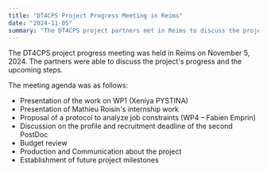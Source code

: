 ```yaml
---
title: "DT4CPS Project Progress Meeting in Reims"
date: "2024-11-05"
summary: "The DT4CPS project partners met in Reims to discuss the project's progress and the upcoming steps."
---
```


The DT4CPS project progress meeting was held in Reims on November 5, 2024. The partners were able to discuss the project's progress and the upcoming steps.

The meeting agenda was as follows:

- Presentation of the work on WP1 (Xeniya PYSTINA)
- Presentation of Mathieu Roisin's internship work
- Proposal of a protocol to analyze job constraints (WP4 – Fabien Emprin)
- Discussion on the profile and recruitment deadline of the second PostDoc
- Budget review
- Production and Communication about the project
- Establishment of future project milestones

